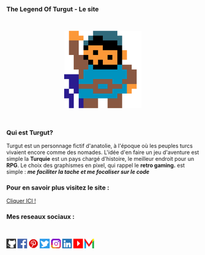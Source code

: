 ### The Legend Of Turgut - Le site

<br/>
<p align="center">
  <img align="center" width="40%" alt="Turgut en pixel" src="Turgut.png"/>
</p>
<br/>

### Qui est Turgut?

Turgut est un personnage fictif d'anatolie, à l'époque où les peuples turcs vivaient encore comme des nomades. L'idée d'en faire un jeu d'aventure est simple la **Turquie** est un pays chargé d'histoire, le meilleur endroit pour un **RPG**. Le choix des graphismes en pixel, qui rappel le  **retro gaming.** est simple : ***me faciliter la tache et me focaliser sur le code***

### Pour en savoir plus visitez le site : 

 <a href="https://kevinozkaraca.github.io/Turgut_Html_Css/" target="_blank">Cliquer ICI !</a>
  <br/>

### Mes reseaux sociaux : 

<p align="center">
  <br/>
    <div class="socialIcons">
            <a href="https://github.com/kevinozkaraca" target="_blank"><img width="5%" src="iconGithub.png" alt="Icone Github de Kevin Özkaraca" aria-label="Accedez à mes dépots Github" title="Accedez à mes dépots Github"></a>
            <a href="https://www.facebook.com/kevinozkaraca" target="_blank"><img width="5%" src="iconFacebook.png" alt="Icone Facebook de Kevin Özkaraca" aria-label="Accedez à mon compte Facebook" title="Accedez à mon compte Facebook" ></a>
             <a href="https://pinterest.com/kevinozkaraca" target="_blank"><img width="5%" src="iconPinterest.png" alt="Icone Pinterest de Kevin Özkaraca" aria-label="Accedez à mon compte Pinterest" title="Accedez à mon compte Pinterest"></a>
            <a href="https://twitter.com/kevinozkaraca" target="_blank"><img width="5%" src="iconTwitter.png" alt="Icone Twitter de Kevin Özkaraca" aria-label="Accedez à mon compte Twitter" title="Accedez à mon compte Twitter"></a>
            <a href="https://instagram.com/kevinozkaraca" target="_blank"><img width="5%" src="iconInstagram.png" alt="Icone Instagram de Kevin Özkaraca" aria-label="Accedez à mon compte Twitter" title="Accedez à mon compte Twitter"></a>
            <a href="https://www.linkedin.com/in/kevin-%C3%B6zkaraca-66a256209/" target="_blank"><img width="5%" src="iconLinkedin.png" alt="Icone Linkedin de Kevin Özkaraca" aria-label="Accedez à mon  compte Linkedin" title="Accedez à mon  compte Linkedin"></a>
            <a href="https://www.youtube.com/channel/UCgrJrS7eEZ-HpdyA6YoXRmw" target="_blank"><img width="5%" src="iconYoutube.png" alt="Icone Youtube de Kevin Özkaraca" aria-label="Accedez à ma chaine Youtube" title="Accedez à ma chaine Youtube"></a>
            <a href="mailto:kevin.ozkaraca@gmail.com" target="_blank"><img width="5%" src="iconGmail.png" alt="Icone Gmail de Kevin Özkaraca" aria-label="Envoyez moi un mail sur mon Gmail" title="Envoyez moi un mail sur mon Gmail" ></a>
    </div>  
</p>
